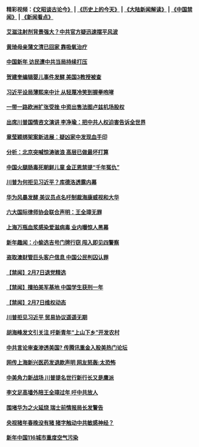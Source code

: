 #### 精彩视频：[《文昭谈古论今》](http://45.32.25.56/wenzhao) | [《历史上的今天》](http://45.32.25.56/today-in-history) | [《大陆新闻解读》](http://45.32.25.56/ntdtv-comedy) | [《中国禁闻》](http://45.32.25.56/ntdtv-news) | [《新闻看点》](http://45.32.25.56/news-insight) 

 #### [艾滋注射剂背景强大？中共官方疑迅速摆平风波](../pages/prog204/a102506946.md?t=02081531?t=02081331) 

#### [黄琦母亲蒲文清已回家 靠吸氧治疗](../pages/prog204/a102507415.md?t=02081531?t=02081331) 

#### [中国新年 访民遭中共当局持续打压](../pages/prog204/a102507413.md?t=02081531?t=02081331) 


#### [贺建奎编辑婴儿事件发酵 美国3教授被查](../pages/prog204/a102507372.md?t=02081531?t=02081331) 

#### [习近平设局薄熙来中计 从轻蔑冷笑到握拳咆哮](../pages/prog204/a102507343.md?t=02081531?t=02081331) 

#### [一带一路欧洲扩张受挫 中资出售法图卢兹机场股权](../pages/prog204/a102507304.md?t=02081531?t=02081331) 

#### [出席川普国情咨文演讲 李净瑜：把中共人权迫害告诉全世界](../pages/prog204/a102507281.md?t=02081531?t=02081331) 

#### [章莹颖绑架案新进展︰疑凶家中发现血手印](../pages/prog204/a102507282.md?t=02081531?t=02081331) 

#### [分析：北京突喊惊涛骇浪 高层已做最坏打算](../pages/prog204/a102507242.md?t=02081531?t=02081331) 

#### [中国火腿肠毒死朝鲜儿童 金正恩禁提“千年冤仇”](../pages/prog204/a102507243.md?t=02081531?t=02081331) 

#### [川普为何拒见习近平？库德洛透露内幕](../pages/prog204/a102507187.md?t=02081531?t=02081331) 

#### [华为风暴发酵 美议员点名吁制裁海康威视和大华](../pages/prog204/a102507178.md?t=02081531?t=02081331) 

#### [六大国际律师协会联合声明：王全璋无罪](../pages/prog204/a102507169.md?t=02081531?t=02081331) 

#### [上海万瓶血浆感染爱滋病毒 业内曝惊人黑幕](../pages/prog204/a102507150.md?t=02081531?t=02081331) 

#### [新年趣闻：小偷选吉号门牌行窃 闯入即见四警察](../pages/prog204/a102507131.md?t=02081531?t=02081331) 

#### [盗取澳财管巨头客户信息 中国公民判囚认罪](../pages/prog204/a102507084.md?t=02081531?t=02081331) 

#### [【禁闻】2月7日退党精选](../pages/prog204/a102507002.md?t=02081531?t=02081331) 

#### [【禁闻】擅拍美军基地 中国学生获刑一年](../pages/prog204/a102506970.md?t=02081531?t=02081331) 

#### [【禁闻】2月7日维权动态](../pages/prog204/a102506921.md?t=02081531?t=02081331) 

#### [川普拒见习近平 贸易协议遥遥无期](../pages/prog204/a102506831.md?t=02081531?t=02081331) 

#### [胡海峰发文引关注 吁新青年“上山下乡”开发农村](../pages/prog204/a102506855.md?t=02081531?t=02081331) 

#### [中共言论审查渗透美国? 传腾讯重金入股美热门论坛](../pages/prog204/a102506821.md?t=02081531?t=02081331) 

#### [网传上海新兴医药发退款声明 网友怒轰:太恐怖](../pages/prog204/a102506728.md?t=02081531?t=02081331) 

#### [中美角力新战场 川普提名世行新行长又是鹰派](../pages/prog204/a102506708.md?t=02081531?t=02081331) 

#### [李文足高墙外陪王全璋过年 吁中共放人](../pages/prog204/a102506637.md?t=02081531?t=02081331) 

#### [围堵华为之火延烧 瑞士前情报局长发警告](../pages/prog204/a102505968.md?t=02081531?t=02081331) 

#### [央视猪年春晚没有猪 猪字触动中共敏感神经？](../pages/prog204/a102506587.md?t=02081531?t=02081331) 

#### [新年中国116城市重度空气污染](../pages/prog204/a102506534.md?t=02081531?t=02081331) 



